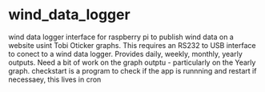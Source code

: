 # wind_data_logger
wind data logger interface for raspberry pi to publish wind data on a website usint Tobi Oticker graphs.
This requires an RS232 to USB interface to conect to a wind data logger.
Provides daily, weekly, monthly, yearly outputs.
Need a bit of work on the graph outptu - particularly on the Yearly graph.
checkstart is a program to check if the app is runnning and restart if necessaey, this lives in cron
